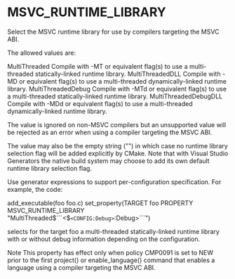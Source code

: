   

# MSVC_RUNTIME_LIBRARY  
Select the MSVC runtime library for use by compilers targeting the MSVC ABI.  

The allowed values are:  


MultiThreaded
Compile with -MT or equivalent flag(s) to use a multi-threaded
statically-linked runtime library.
MultiThreadedDLL
Compile with -MD or equivalent flag(s) to use a multi-threaded
dynamically-linked runtime library.
MultiThreadedDebug
Compile with -MTd or equivalent flag(s) to use a multi-threaded
statically-linked runtime library.
MultiThreadedDebugDLL
Compile with -MDd or equivalent flag(s) to use a multi-threaded
dynamically-linked runtime library.
  

The value is ignored on non-MSVC compilers but an unsupported value will
be rejected as an error when using a compiler targeting the MSVC ABI.  

The value may also be the empty string ("") in which case no runtime
library selection flag will be added explicitly by CMake.  Note that with
Visual Studio Generators the native build system may choose to
add its own default runtime library selection flag.  

Use generator expressions to
support per-configuration specification.  For example, the code:  

add_executable(foo foo.c)
set_property(TARGET foo PROPERTY
  MSVC_RUNTIME_LIBRARY "MultiThreaded$```<$```<CONFIG:Debug>```:Debug>```")

  

selects for the target foo a multi-threaded statically-linked runtime
library with or without debug information depending on the configuration.  


Note
This property has effect only when policy CMP0091 is set to NEW
prior to the first project() or enable_language() command
that enables a language using a compiler targeting the MSVC ABI.
  

